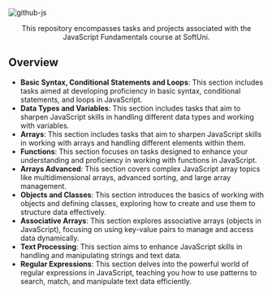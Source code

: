 
![github-js](https://github.com/MstMustafa/JS-Fundamentals/assets/141492875/843fbd6c-364d-4324-baae-94d57b03a1c8)
<div align="center">
    <p>This repository encompasses tasks and projects associated with the JavaScript Fundamentals course at SoftUni.</p>
</div>


## Overview
- **Basic Syntax, Conditional Statements and Loops**: This section includes tasks aimed at developing proficiency in basic syntax, conditional statements, and loops in JavaScript.
- **Data Types and Variables**: This section includes tasks that aim to sharpen JavaScript skills in handling different data types and working with variables.
- **Arrays**: This section includes tasks that aim to sharpen JavaScript skills in working with arrays and handling different elements within them.
- **Functions**: This section focuses on tasks designed to enhance your understanding and proficiency in working with functions in JavaScript.
- **Arrays Advanced**: This section covers complex JavaScript array topics like multidimensional arrays, advanced sorting, and large array management.
- **Objects and Classes**: This section introduces the basics of working with objects and defining classes, exploring how to create and use them to structure data effectively.
- **Associative Arrays**: This section explores associative arrays (objects in JavaScript), focusing on using key-value pairs to manage and access data dynamically.
- **Text Processing**: This section aims to enhance JavaScript skills in handling and manipulating strings and text data. 
- **Regular Expressions**: This section delves into the powerful world of regular expressions in JavaScript, teaching you how to use patterns to search, match, and manipulate text data efficiently.
